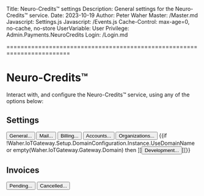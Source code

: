 ﻿Title: Neuro-Credits™ settings
Description: General settings for the Neuro-Credits™ service.
Date: 2023-10-19
Author: Peter Waher
Master: /Master.md
Javascript: Settings.js
Javascript: /Events.js
Cache-Control: max-age=0, no-cache, no-store
UserVariable: User
Privilege: Admin.Payments.NeuroCredits
Login: /Login.md

========================================================================

Neuro-Credits™
==================

Interact with, and configure the Neuro-Credits™ service, using any of the options below:

Settings
-----------

<button type="button" class="posButton" onclick="OpenUrl('General.md')">General...</button>
<button type="button" class="posButton" onclick="OpenUrl('Mail.md')">Mail...</button>
<button type="button" class="posButton" onclick="OpenUrl('Billing.md')">Billing...</button>
<button type="button" class="posButton" onclick="OpenUrl('Accounts.md')">Accounts...</button>
<button type="button" class="posButton" onclick="OpenUrl('Organizations.md')">Organizations...</button>
{{if !Waher.IoTGateway.Setup.DomainConfiguration.Instance.UseDomainName or empty(Waher.IoTGateway.Gateway.Domain) then 
	]]<button type="button" class="posButton" onclick="OpenUrl('Development.md')">Development...</button>[[}}

Invoices
------------

<button type="button" class="posButton" onclick="OpenUrl('PendingInvoices.md')">Pending...</button>
<button type="button" class="posButton" onclick="OpenUrl('CancelledInvoices.md')">Cancelled...</button>
